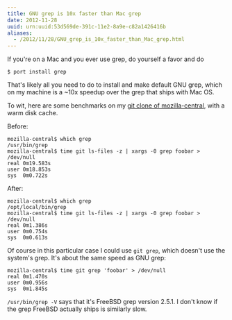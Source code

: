 ```yaml
---
title: GNU grep is 10x faster than Mac grep
date: 2012-11-28
uuid: urn:uuid:53d569de-391c-11e2-8a9e-c82a1426416b
aliases:
  - /2012/11/28/GNU_grep_is_10x_faster_than_Mac_grep.html
---
```


If you're on a Mac and you ever use grep, do yourself a favor and do

    $ port install grep

That's likely all you need to do to install and make default GNU grep, which on
my machine is a ~10x speedup over the grep that ships with Mac OS.

To wit, here are some benchmarks on my [git clone of mozilla-central][git-m-c],
with a warm disk cache.

Before:

    mozilla-central$ which grep
    /usr/bin/grep
    mozilla-central$ time git ls-files -z | xargs -0 grep foobar > /dev/null
    real 0m19.583s
    user 0m18.853s
    sys  0m0.722s

After:

    mozilla-central$ which grep
    /opt/local/bin/grep
    mozilla-central$ time git ls-files -z | xargs -0 grep foobar > /dev/null
    real 0m1.386s
    user 0m0.754s
    sys  0m0.613s

Of course in this particular case I could use `git grep`, which doesn't use the
system's grep.  It's about the same speed as GNU grep:

    mozilla-central$ time git grep 'foobar' > /dev/null
    real 0m1.470s
    user 0m0.956s
    sys  0m1.845s

`/usr/bin/grep -V` says that it's FreeBSD grep version 2.5.1.  I don't know if
the grep FreeBSD actually ships is similarly slow.

[git-m-c]: https://github.com/mozilla/mozilla-central/
